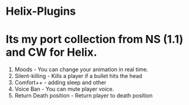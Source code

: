 # Helix-Plugins
# Its my port collection from NS (1.1) and CW for Helix. 

1. Moods - You can change your animation in real time. 
2. Silent-killing - Kills a player if a bullet hits the head
3. Comfort++ - adding sleep and other 
4. Voice Ban - You can mute player voice. 
5. Return Death position - Return player to death position
